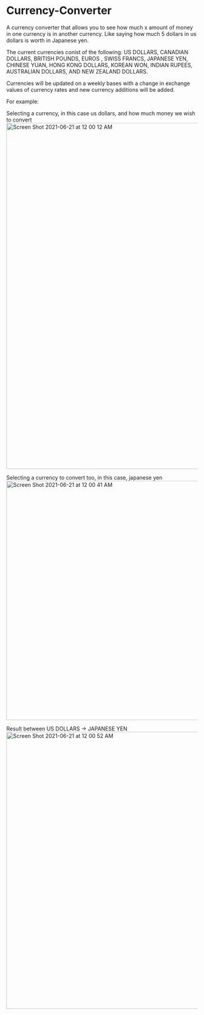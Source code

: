 # Currency-Converter

A currency converter that allows you to see how much x amount of money in one currency is in another currency.  Like saying how much 5 dollars in us dollars is worth in Japanese yen.  

The current currencies conist of the following: 
US DOLLARS, CANADIAN DOLLARS, BRITISH POUNDS, EUROS , SWISS FRANCS, JAPANESE YEN, CHINESE YUAN, HONG KONG DOLLARS, KOREAN WON, INDIAN RUPEES, AUSTRALIAN DOLLARS, AND NEW ZEALAND DOLLARS.  

Currencies will be updated on a weekly bases with a change in exchange values of currency rates and new currency additions will be added.

For example:


Selecting a currency, in this  case us dollars, and how much money we wish to convert
<img width="911" alt="Screen Shot 2021-06-21 at 12 00 12 AM" src="https://user-images.githubusercontent.com/75145009/122705411-a93d7e80-d223-11eb-8f10-b8ac766767fe.png">


Selecting a currency to convert too, in this case, japanese yen
<img width="630" alt="Screen Shot 2021-06-21 at 12 00 41 AM" src="https://user-images.githubusercontent.com/75145009/122705431-b9555e00-d223-11eb-83dd-08df2f49e2ed.png">



Result between US DOLLARS -> JAPANESE YEN
<img width="729" alt="Screen Shot 2021-06-21 at 12 00 52 AM" src="https://user-images.githubusercontent.com/75145009/122705443-bfe3d580-d223-11eb-9567-97c47815fb3c.png">
